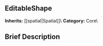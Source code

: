 ##  EditableShape  
**Inherits:** [[spatial|Spatial]]\\
**Category:** Core\\
##  Brief Description  


